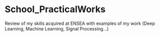 # School_PracticalWorks
Review of my skills acquired at ENSEA with examples of my work (Deep Learning, Machine Learning, Signal Processing...)
